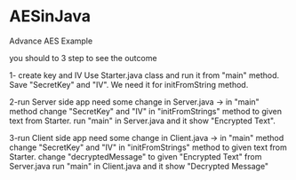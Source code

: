 # AESinJava
Advance AES Example

you should to 3 step to see the outcome

1- create key and IV
  Use Starter.java class and run it from "main" method.
  Save "SecretKey" and "IV". We need it for initFromString method.
  
2-run Server side app
  need some change in Server.java -> in "main" method change "SecretKey" and "IV" in "initFromStrings" method to given text from Starter.
  run "main" in Server.java and it show "Encrypted Text".
  
3-run Client side app
  need some change in Client.java -> in "main" method change "SecretKey" and "IV" in "initFromStrings" method to given text from Starter.
  change "decryptedMessage" to given "Encrypted Text" from Server.java
  run "main" in Client.java and it show "Decrypted Message"
